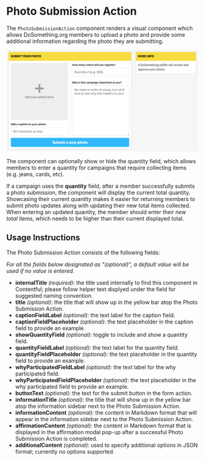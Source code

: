 # Photo Submission Action

The `PhotoSubmissionAction` component renders a visual component which allows DoSomething.org members to upload a photo and provide some additional information regarding the photo they are submitting.

![Photo Submission Action component](../../.gitbook/assets/photo-submission-action-component-1.png)

The component can optionally show or hide the quantity field, which allows members to enter a quantity for campaigns that require collecting items \(e.g. jeans, cards, etc\).

If a campaign uses the **quantity** field, after a member successfully submits a photo submission, the component will display the current total quantity. Showcasing their current quantity makes it easier for returning members to submit photo updates along with updating their new total items collected. When entering an updated quantity, the member should enter their _new total_ items, which needs to be higher than their current displayed total.

## Usage Instructions

The Photo Submission Action consists of the following fields:

_For all the fields below designated as "\(optional\)", a default value will be used if no value is entered._

* **internalTitle** _\(required\)_: the title used internally to find this component in Contentful; please follow helper text displyed under the field for suggested naming convention.
* **title** _\(optional\)_: the title that will show up in the yellow bar atop the Photo Submission Action.
* **captionFieldLabel** _\(optional\)_: the text label for the caption field.
* **captionFieldPlaceholder** _\(optional\)_: the text placeholder in the caption field to provide an example.
* **showQuantityField** _\(optional\)_: toggle to include and show a quantity field.
* **quantityFieldLabel** _\(optional\)_: the text label for the quantity field.
* **quantityFieldPlaceholder** _\(optional\)_: the text placeholder in the quantity field to provide an example.
* **whyParticipatedFieldLabel** _\(optional\)_: the text label for the why participated field.
* **whyParticipatedFieldPlaceholder** _\(optional\)_: the text placeholder in the why participated field to provide an example.
* **buttonText** _\(optional\)_: the text for the submit button in the form action.
* **informationTitle** _\(optional\)_: the title that will show up in the yellow bar atop the information sidebar next to the Photo Submission Action.
* **informationContent** _\(optional\)_: the content in Markdown format that will appear in the information sidebar next to the Photo Submission Action.
* **affirmationContent** _\(optional\)_: the content in Markdown format that is displayed in the affirmation modal pop-up after a successful Photo Submission Action is completed.
* **additionalContent** _\(optional\)_: used to specify additional options in JSON format; currently no options supported.

